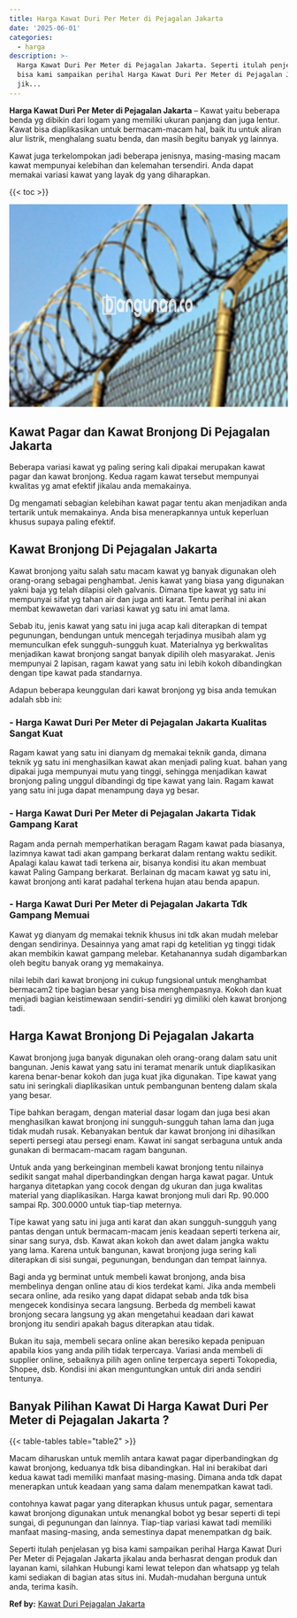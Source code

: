 ```yaml
---
title: Harga Kawat Duri Per Meter di Pejagalan Jakarta
date: '2025-06-01'
categories:
  - harga
description: >-
  Harga Kawat Duri Per Meter di Pejagalan Jakarta. Seperti itulah penjelasan yg
  bisa kami sampaikan perihal Harga Kawat Duri Per Meter di Pejagalan Jakarta
  jik...
---
```


**Harga Kawat Duri Per Meter di Pejagalan Jakarta** – Kawat yaitu beberapa benda yg dibikin dari logam yang memiliki ukuran panjang dan juga lentur. Kawat bisa diaplikasikan untuk bermacam-macam hal, baik itu untuk aliran alur listrik, menghalang suatu benda, dan masih begitu banyak yg lainnya.

Kawat juga terkelompokan jadi beberapa jenisnya, masing-masing macam kawat mempunyai kelebihan dan kelemahan tersendiri. Anda dapat memakai variasi kawat yang layak dg yang diharapkan.

{{< toc >}}

![Harga Kawat Duri Per Meter di Pejagalan Jakarta](/images/jual-kawat-murah09.png)

## Kawat Pagar dan Kawat Bronjong Di Pejagalan Jakarta

Beberapa variasi kawat yg paling sering kali dipakai merupakan kawat pagar dan kawat bronjong. Kedua ragam kawat tersebut mempunyai kwalitas yg amat efektif jikalau anda memakainya.

Dg mengamati sebagian kelebihan kawat pagar tentu akan menjadikan anda tertarik untuk memakainya. Anda bisa menerapkannya untuk keperluan khusus supaya paling efektif.

## Kawat Bronjong Di Pejagalan Jakarta

Kawat bronjong yaitu salah satu macam kawat yg banyak digunakan oleh orang-orang sebagai penghambat. Jenis kawat yang biasa yang digunakan yakni baja yg telah dilapisi oleh galvanis. Dimana tipe kawat yg satu ini mempunyai sifat yg tahan air dan juga anti karat. Tentu perihal ini akan membat kewawetan dari variasi kawat yg satu ini amat lama.

Sebab itu, jenis kawat yang satu ini juga acap kali diterapkan di tempat pegunungan, bendungan untuk mencegah terjadinya musibah alam yg memunculkan efek sungguh-sungguh kuat. Materialnya yg berkwalitas menjadikan kawat bronjong sangat banyak dipilih oleh masyarakat. Jenis mempunyai 2 lapisan, ragam kawat yang satu ini lebih kokoh dibandingkan dengan tipe kawat pada standarnya.

Adapun beberapa keunggulan dari kawat bronjong yg bisa anda temukan adalah sbb ini:

### \- Harga Kawat Duri Per Meter di Pejagalan Jakarta Kualitas Sangat Kuat

Ragam kawat yang satu ini dianyam dg memakai teknik ganda, dimana teknik yg satu ini menghasilkan kawat akan menjadi paling kuat. bahan yang dipakai juga mempunyai mutu yang tinggi, sehingga menjadikan kawat bronjong paling unggul dibandingi dg tipe kawat yang lain. Ragam kawat yang satu ini juga dapat menampung daya yg besar.

### \- Harga Kawat Duri Per Meter di Pejagalan Jakarta Tidak Gampang Karat

Ragam anda pernah memperhatikan beragam Ragam kawat pada biasanya, lazimnya kawat tadi akan gampang berkarat dalam rentang waktu sedikit. Apalagi kalau kawat tadi terkena air, bisanya kondisi itu akan membuat kawat Paling Gampang berkarat. Berlainan dg macam kawat yg satu ini, kawat bronjong anti karat padahal terkena hujan atau benda apapun.

### \- Harga Kawat Duri Per Meter di Pejagalan Jakarta Tdk Gampang Memuai

Kawat yg dianyam dg memakai teknik khusus ini tdk akan mudah melebar dengan sendirinya. Desainnya yang amat rapi dg ketelitian yg tinggi tidak akan membikin kawat gampang melebar. Ketahanannya sudah digambarkan oleh begitu banyak orang yg memakainya.

nilai lebih dari kawat bronjong ini cukup fungsional untuk menghambat bermacam2 tipe bagian besar yang bisa menghempasnya. Kokoh dan kuat menjadi bagian keistimewaan sendiri-sendiri yg dimiliki oleh kawat bronjong tadi.

## Harga Kawat Bronjong Di Pejagalan Jakarta

Kawat bronjong juga banyak digunakan oleh orang-orang dalam satu unit bangunan. Jenis kawat yang satu ini teramat menarik untuk diaplikasikan karena benar-benar kokoh dan juga kuat jika digunakan. Tipe kawat yang satu ini seringkali diaplikasikan untuk pembangunan benteng dalam skala yang besar.

Tipe bahkan beragam, dengan material dasar logam dan juga besi akan menghasilkan kawat bronjong ini sungguh-sungguh tahan lama dan juga tidak mudah rusak. Kebanyakan bentuk dar kawat bronjong ini dihasilkan seperti persegi atau persegi enam. Kawat ini sangat serbaguna untuk anda gunakan di bermacam-macam ragam bangunan.

Untuk anda yang berkeinginan membeli kawat bronjong tentu nilainya sedikit sangat mahal diperbandingkan dengan harga kawat pagar. Untuk harganya ditetapkan yang cocok dengan dg ukuran dan juga kwalitas material yang diaplikasikan. Harga kawat bronjong muli dari Rp. 90.000 sampai Rp. 300.0000 untuk tiap-tiap meternya.

Tipe kawat yang satu ini juga anti karat dan akan sungguh-sungguh yang pantas dengan untuk bermacam-macam jenis keadaan seperti terkena air, sinar sang surya, dsb. Kawat akan kokoh dan awet dalam jangka waktu yang lama. Karena untuk bangunan, kawat bronjong juga sering kali diterapkan di sisi sungai, pegunungan, bendungan dan tempat lainnya.

Bagi anda yg berminat untuk membeli kawat bronjong, anda bisa membelinya dengan online atau di kios terdekat kami. Jika anda membeli secara online, ada resiko yang dapat didapat sebab anda tdk bisa mengecek kondisinya secara langsung. Berbeda dg membeli kawat bronjong secara langsung yg akan mengetahui keadaan dari kawat bronjong itu sendiri apakah bagus diterapkan atau tidak.

Bukan itu saja, membeli secara online akan beresiko kepada penipuan apabila kios yang anda pilih tidak terpercaya. Variasi anda membeli di supplier online, sebaiknya pilih agen online terpercaya seperti Tokopedia, Shopee, dsb. Kondisi ini akan menguntungkan untuk diri anda sendiri tentunya.

## Banyak Pilihan Kawat Di Harga Kawat Duri Per Meter di Pejagalan Jakarta ?

{{< table-tables table="table2" >}}

Macam diharuskan untuk memlih antara kawat pagar diperbandingkan dg kawat bronjong, keduanya tdk bisa dibandingkan. Hal ini berakibat dari kedua kawat tadi memiliki manfaat masing-masing. Dimana anda tdk dapat menerapkan untuk keadaan yang sama dalam menempatkan kawat tadi.

contohnya kawat pagar yang diterapkan khusus untuk pagar, sementara kawat bronjong digunakan untuk menangkal bobot yg besar seperti di tepi sungai, di pegunungan dan lainnya. Tiap-tiap variasi kawat tadi memiliki manfaat masing-masing, anda semestinya dapat menempatkan dg baik.

Seperti itulah penjelasan yg bisa kami sampaikan perihal Harga Kawat Duri Per Meter di Pejagalan Jakarta jikalau anda berhasrat dengan produk dan layanan kami, silahkan Hubungi kami lewat telepon dan whatsapp yg telah kami sediakan di bagian atas situs ini. Mudah-mudahan berguna untuk anda, terima kasih.

**Ref by:** [Kawat Duri Pejagalan Jakarta](https://id.wikipedia.org/wiki/Kawat)
